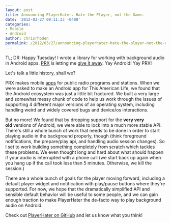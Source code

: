 ```yaml
---
layout: post
title: Announcing PlayerHater. Hate the Player, not the Game.
date: '2012-03-27 09:11:33 -0400'
categories:
- Mobile
- Android
author: chrisrhoden
permalink: /2012/03/27/announcing-playerhater-hate-the-player-not-the-game
---
```

<p>TL; DR: Happy Tuesday! I wrote a library for working with background audio in Android apps. <a href="http://prx.org">PRX</a> is letting me <a href="http://github.com/PRX/PlayerHater">give it away</a>. Yay Android! Yay PRX!</p>
<p>Let's talk a little history, shall we?</p>
<p>PRX makes mobile <a href="http://apps.prx.org">apps</a> for public radio programs and stations. When we were asked to make an Android app for This American Life, we found that the Android ecosystem was just a little bit fractured. We built a very large and somewhat messy chunk of code to help us work through the issues of supporting 4 different major versions of an operating system, including handling weird and widely covered bugs and device/os interactions.</p>
<p>But no more! We found that by dropping support for the <strong>very very old</strong> versions of Android, we were able to lock into a much more stable API. There's still a whole bunch of work that needs to be done in order to start playing audio in the background properly, though (think foreground notifications, the prepare/play api, and handling audio session changes). So I set to work building something completely from scratch which tackles these problems. We even thought long and hard about what should happen if your audio is interrupted with a phone call (we start back up again when you hang up if the call took less than 5 minutes. Otherwise, we kill the session.)</p>
<p>There are a whole bunch of goals for the player moving forward, including a default player widget and notification with play/pause buttons where they're supported. For now, we hope that the dramatically simplified API and sensible default behavior will be useful to some people, and we can gain enough traction to make PlayerHater the de-facto way to play background audio on Android.</p>
<p>Check out <a href="http://github.com/PRX/PlayerHater">PlayerHater on GitHub</a> and let us know what you think!</p>

